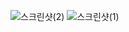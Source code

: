 ![스크린샷(2)](https://user-images.githubusercontent.com/102031039/162730352-c4b0f306-2d7b-4db8-8fd5-2c9a94136f3d.png)
![스크린샷(1)](https://user-images.githubusercontent.com/102031039/162730000-242abf3b-ca8a-411e-a1f3-2d2a68b5ab50.png)
